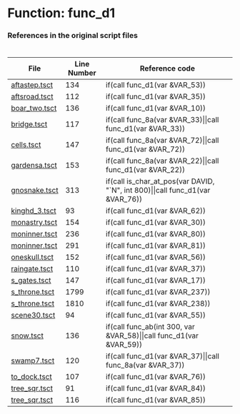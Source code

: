 # Function: func_d1
### References in the original script files

#

| File | Line Number | Reference code |
| --- | --- | --- |
| [aftastep.tsct](../../../out/aftastep.tsct#L134) | 134 | if(call func_d1(var &VAR_53)) |
| [aftsroad.tsct](../../../out/aftsroad.tsct#L112) | 112 | if(call func_d1(var &VAR_35)) |
| [boar_two.tsct](../../../out/boar_two.tsct#L136) | 136 | if(call func_d1(var &VAR_10)) |
| [bridge.tsct](../../../out/bridge.tsct#L117) | 117 | if(call func_8a(var &VAR_33)\|\|call func_d1(var &VAR_33)) |
| [cells.tsct](../../../out/cells.tsct#L147) | 147 | if(call func_8a(var &VAR_72)\|\|call func_d1(var &VAR_72)) |
| [gardensa.tsct](../../../out/gardensa.tsct#L153) | 153 | if(call func_8a(var &VAR_22)\|\|call func_d1(var &VAR_22)) |
| [gnosnake.tsct](../../../out/gnosnake.tsct#L313) | 313 | if(call is_char_at_pos(var DAVID, "`N", int 800)\|\|call func_d1(var &VAR_76)) |
| [kinghd_3.tsct](../../../out/kinghd_3.tsct#L93) | 93 | if(call func_d1(var &VAR_62)) |
| [monastry.tsct](../../../out/monastry.tsct#L154) | 154 | if(call func_d1(var &VAR_30)) |
| [moninner.tsct](../../../out/moninner.tsct#L236) | 236 | if(call func_d1(var &VAR_80)) |
| [moninner.tsct](../../../out/moninner.tsct#L291) | 291 | if(call func_d1(var &VAR_81)) |
| [oneskull.tsct](../../../out/oneskull.tsct#L152) | 152 | if(call func_d1(var &VAR_56)) |
| [raingate.tsct](../../../out/raingate.tsct#L110) | 110 | if(call func_d1(var &VAR_37)) |
| [s_gates.tsct](../../../out/s_gates.tsct#L147) | 147 | if(call func_d1(var &VAR_17)) |
| [s_throne.tsct](../../../out/s_throne.tsct#L1799) | 1799 | if(call func_d1(var &VAR_237)) |
| [s_throne.tsct](../../../out/s_throne.tsct#L1810) | 1810 | if(call func_d1(var &VAR_238)) |
| [scene30.tsct](../../../out/scene30.tsct#L94) | 94 | if(call func_d1(var &VAR_55)) |
| [snow.tsct](../../../out/snow.tsct#L136) | 136 | if(call func_ab(int 300, var &VAR_58)\|\|call func_d1(var &VAR_59)) |
| [swamp7.tsct](../../../out/swamp7.tsct#L120) | 120 | if(call func_d1(var &VAR_37)\|\|call func_8a(var &VAR_37)) |
| [to_dock.tsct](../../../out/to_dock.tsct#L107) | 107 | if(call func_d1(var &VAR_76)) |
| [tree_sqr.tsct](../../../out/tree_sqr.tsct#L91) | 91 | if(call func_d1(var &VAR_84)) |
| [tree_sqr.tsct](../../../out/tree_sqr.tsct#L116) | 116 | if(call func_d1(var &VAR_85)) |
